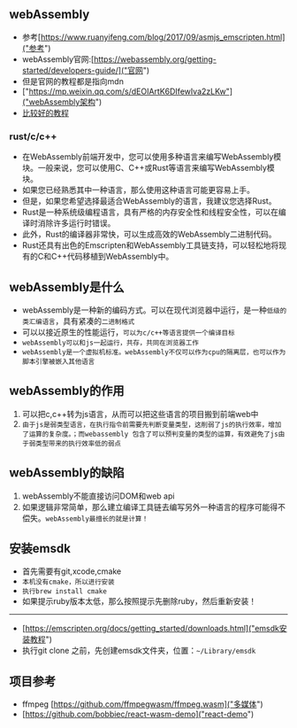 ## webAssembly
* 参考[https://www.ruanyifeng.com/blog/2017/09/asmjs_emscripten.html]("参考")
* webAssembly官网:[https://webassembly.org/getting-started/developers-guide/]("官网")
* 但是官网的教程都是指向mdn
* ["https://mp.weixin.qq.com/s/dEOIArtK6DIfewIva2zLKw"]("webAssembly架构")
* [比较好的教程]("https://mp.weixin.qq.com/s/NA3lXimLOzPe_C91KicysQ")

### rust/c/c++
* 在WebAssembly前端开发中，您可以使用多种语言来编写WebAssembly模块。一般来说，您可以使用C、C++或Rust等语言来编写WebAssembly模块。
* 如果您已经熟悉其中一种语言，那么使用这种语言可能更容易上手。
* 但是，如果您希望选择最适合WebAssembly的语言，我建议您选择Rust。
* Rust是一种系统级编程语言，具有严格的内存安全性和线程安全性，可以在编译时消除许多运行时错误。
* 此外，Rust的编译器非常快，可以生成高效的WebAssembly二进制代码。
* Rust还具有出色的Emscripten和WebAssembly工具链支持，可以轻松地将现有的C和C++代码移植到WebAssembly中。

## webAssembly是什么
* webAssembly是一种新的编码方式。可以在现代浏览器中运行，是一种`低级的类汇编语言`，具有紧凑的`二进制格式`
* 可以以接近原生的性能运行，`可以为c/c++等语言提供一个编译目标`
* `webAssembly可以和js一起运行，共存，共同在浏览器工作`
* `webAssembly是一个虚拟机标准。webAssembly不仅可以作为cpu的隔离层，也可以作为脚本引擎被嵌入其他语言`

## webAssembly的作用
1. 可以把c,c++转为js语言，从而可以把这些语言的项目搬到前端web中
2. `由于js是弱类型语言，在执行指令前需要先判断变量类型，这削弱了js的执行效率，增加了运算的复杂度。；而webassembly 包含了可以预判变量的类型的运算，有效避免了js由于弱类型带来的执行效率低的弱点`

## webAssembly的缺陷
1. webAssembly不能直接访问DOM和web api
2. 如果逻辑非常简单，那么建立编译工具链去编写另外一种语言的程序可能得不偿失。`webAssembly最擅长的就是计算！`

## 安装emsdk
* 首先需要有git,xcode,cmake
* `本机没有cmake，所以进行安装`
* `执行brew install cmake`
* 如果提示ruby版本太低，那么按照提示先删除ruby，然后重新安装！
---
* [https://emscripten.org/docs/getting_started/downloads.html]("emsdk安装教程")
* 执行git clone 之前，先创建emsdk文件夹，位置：`~/Library/emsdk`

## 项目参考
* ffmpeg [https://github.com/ffmpegwasm/ffmpeg.wasm]("多媒体")
* [https://github.com/bobbiec/react-wasm-demo]("react-demo")


